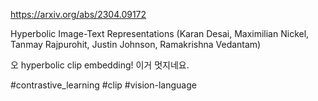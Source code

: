 https://arxiv.org/abs/2304.09172

Hyperbolic Image-Text Representations (Karan Desai, Maximilian Nickel, Tanmay Rajpurohit, Justin Johnson, Ramakrishna Vedantam)

오 hyperbolic clip embedding! 이거 멋지네요.

#contrastive_learning #clip #vision-language 